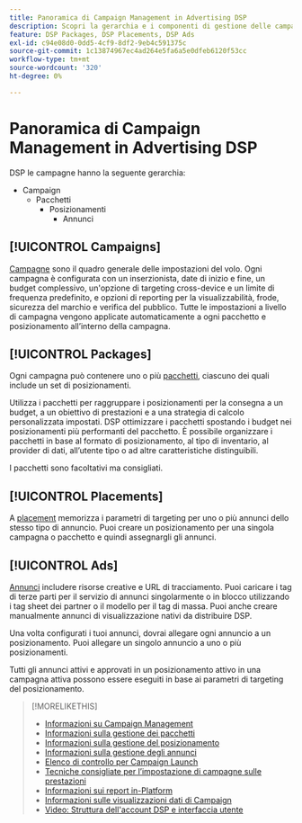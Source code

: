 ```yaml
---
title: Panoramica di Campaign Management in Advertising DSP
description: Scopri la gerarchia e i componenti di gestione delle campagne.
feature: DSP Packages, DSP Placements, DSP Ads
exl-id: c94e08d0-0dd5-4cf9-8df2-9eb4c591375c
source-git-commit: 1c13874967ec4ad264e5fa6a5e0dfeb6120f53cc
workflow-type: tm+mt
source-wordcount: '320'
ht-degree: 0%

---
```


# Panoramica di Campaign Management in Advertising DSP

DSP le campagne hanno la seguente gerarchia:

* Campaign
   * Pacchetti
      * Posizionamenti
         * Annunci

<!-- Do clients think in terms of insertion orders? If yes, then work in the following info.:
In Advertising DSP, an insertion order is represented as a campaign, and line items are represented as packages. Each package will include placements, which can use different strategies and tactics to deliver the line item requirements.
-->

## [!UICONTROL Campaigns]

[Campagne](/help/dsp/campaign-management/campaigns/campaign-about.md) sono il quadro generale delle impostazioni del volo. Ogni campagna è configurata con un inserzionista, date di inizio e fine, un budget complessivo, un&#39;opzione di targeting cross-device e un limite di frequenza predefinito, e opzioni di reporting per la visualizzabilità, frode, sicurezza del marchio e verifica del pubblico. Tutte le impostazioni a livello di campagna vengono applicate automaticamente a ogni pacchetto e posizionamento all’interno della campagna.

## [!UICONTROL Packages]

Ogni campagna può contenere uno o più [pacchetti](/help/dsp/campaign-management/packages/package-about.md), ciascuno dei quali include un set di posizionamenti.

Utilizza i pacchetti per raggruppare i posizionamenti per la consegna a un budget, a un obiettivo di prestazioni e a una strategia di calcolo personalizzata impostati. DSP ottimizzare i pacchetti spostando i budget nei posizionamenti più performanti del pacchetto. È possibile organizzare i pacchetti in base al formato di posizionamento, al tipo di inventario, al provider di dati, all’utente tipo o ad altre caratteristiche distinguibili.

I pacchetti sono facoltativi ma consigliati.

## [!UICONTROL Placements]

A [placement](/help/dsp/campaign-management/placements/placement-about.md) memorizza i parametri di targeting per uno o più annunci dello stesso tipo di annuncio. Puoi creare un posizionamento per una singola campagna o pacchetto e quindi assegnargli gli annunci.

## [!UICONTROL Ads]

[Annunci](/help/dsp/campaign-management/ads/ad-about.md) includere risorse creative e URL di tracciamento. Puoi caricare i tag di terze parti per il servizio di annunci singolarmente o in blocco utilizzando i tag sheet dei partner o il modello per il tag di massa. Puoi anche creare manualmente annunci di visualizzazione nativi da distribuire DSP.

Una volta configurati i tuoi annunci, dovrai allegare ogni annuncio a un posizionamento. Puoi allegare un singolo annuncio a uno o più posizionamenti.

Tutti gli annunci attivi e approvati in un posizionamento attivo in una campagna attiva possono essere eseguiti in base ai parametri di targeting del posizionamento.

>[!MORELIKETHIS]
>
>* [Informazioni su Campaign Management](/help/dsp/campaign-management/campaigns/campaign-about.md)
>* [Informazioni sulla gestione dei pacchetti](/help/dsp/campaign-management/packages/package-about.md)
>* [Informazioni sulla gestione del posizionamento](/help/dsp/campaign-management/placements/placement-about.md)
>* [Informazioni sulla gestione degli annunci](/help/dsp/campaign-management/ads/ad-about.md)
>* [Elenco di controllo per Campaign Launch](/help/dsp/campaign-management/campaign-launch-checklist.md)
>* [Tecniche consigliate per l’impostazione di campagne sulle prestazioni](/help/dsp/optimization/campaign-best-practices-performance.md)
>* [Informazioni sui report in-Platform](/help/dsp/campaign-management/reports/campaign-reports-about.md)
>* [Informazioni sulle visualizzazioni dati di Campaign](/help/dsp/campaign-management/reports/campaign-data-views-about.md)
>* [Video: Struttura dell&#39;account DSP e interfaccia utente](https://experienceleague.adobe.com/docs/advertising-cloud-learn/tutorials/dsp/ui.html)


